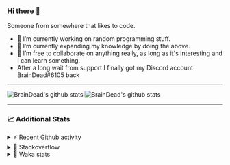 ### Hi there 👋

Someone from somewhere that likes to code.

- 🔭 I’m currently working on random programming stuff.
- 🌱 I’m currently expanding my knowledge by doing the above.
- 👯 I’m free to collaborate on anything really, as long as it's interesting and I can learn something.
- After a long wait from support I finally got my Discord account BrainDead#6105 back
<hr>


<img alt="BrainDead's github stats" align="left" src="https://github-readme-stats.vercel.app/api?username=albertopoljak&count_private=true&show_icons=true&theme=radical&hide_border=true"/>
<img alt="BrainDead's github stats" align="left" src="https://github-readme-stats.vercel.app/api/top-langs/?username=albertopoljak&layout=compact&theme=radical&hide_border=true&card_width=250"/>
<br clear="left"/>

<hr>

### 📈 Additional Stats

<details>
  <summary>⚡ Recent Github activity</summary>
  <br/>

  <!--START_SECTION:activity-->
1. ❗️ Opened issue [#89560](https://github.com/odoo/odoo/issues/89560) in [odoo/odoo](https://github.com/odoo/odoo)
2. 🗣 Commented on [#33149](https://github.com/odoo/odoo/issues/33149) in [odoo/odoo](https://github.com/odoo/odoo)
3. 🗣 Commented on [#2135](https://github.com/OCA/web/issues/2135) in [OCA/web](https://github.com/OCA/web)
4. 🗣 Commented on [#10](https://github.com/albertopoljak/orindance.party/issues/10) in [albertopoljak/orindance.party](https://github.com/albertopoljak/orindance.party)
5. 💪 Opened PR [#64](https://github.com/HuyaneMatsu/hata/pull/64) in [HuyaneMatsu/hata](https://github.com/HuyaneMatsu/hata)
  <!--END_SECTION:activity-->
</details>

<details>
  <summary>👀 Stackoverflow</summary>

  [![Omid Nikrah StackOverflow](https://github-readme-stackoverflow.vercel.app/?userID=11311072&theme=dark)](https://stackoverflow.com/users/11311072/braindead)

</details>

<details>
  <summary>🤖 Waka stats</summary>
  <br/>

  <!--START_SECTION:waka-->
![Profile Views](http://img.shields.io/badge/Profile%20Views-18-blue)

![Lines of code](https://img.shields.io/badge/From%20Hello%20World%20I%27ve%20Written-276875%20lines%20of%20code-blue)

**🐱 My Github Data** 

> 🏆 356 Contributions in the Year 2022
 > 
> 📦 148.7 kB Used in Github's Storage 
 > 
> 💼 Opted to Hire
 > 
> 📜 33 Public Repositories 
 > 
> 🔑 10 Private Repositories  
 > 
**I'm an Early 🐤** 

```text
🌞 Morning    248 commits    ██████░░░░░░░░░░░░░░░░░░░   26.72% 
🌆 Daytime    394 commits    ██████████░░░░░░░░░░░░░░░   42.46% 
🌃 Evening    194 commits    █████░░░░░░░░░░░░░░░░░░░░   20.91% 
🌙 Night      92 commits     ██░░░░░░░░░░░░░░░░░░░░░░░   9.91%

```
📅 **I'm Most Productive on Tuesday** 

```text
Monday       157 commits    ████░░░░░░░░░░░░░░░░░░░░░   16.92% 
Tuesday      186 commits    █████░░░░░░░░░░░░░░░░░░░░   20.04% 
Wednesday    182 commits    █████░░░░░░░░░░░░░░░░░░░░   19.61% 
Thursday     149 commits    ████░░░░░░░░░░░░░░░░░░░░░   16.06% 
Friday       117 commits    ███░░░░░░░░░░░░░░░░░░░░░░   12.61% 
Saturday     61 commits     █░░░░░░░░░░░░░░░░░░░░░░░░   6.57% 
Sunday       76 commits     ██░░░░░░░░░░░░░░░░░░░░░░░   8.19%

```


📊 **This Week I Spent My Time On** 

```text
💬 Programming Languages: 
Python                   9 hrs 11 mins       ██████████████░░░░░░░░░░░   57.9% 
XML                      3 hrs 24 mins       █████░░░░░░░░░░░░░░░░░░░░   21.45% 
JavaScript               1 hr 56 mins        ███░░░░░░░░░░░░░░░░░░░░░░   12.27% 
Text                     1 hr 16 mins        ██░░░░░░░░░░░░░░░░░░░░░░░   8.0% 
Markdown                 1 min               ░░░░░░░░░░░░░░░░░░░░░░░░░   0.14%

🐱‍💻 Projects: 
odoo_14                  11 hrs 40 mins      ██████████████████░░░░░░░   73.5% 
odoo_15                  3 hrs 28 mins       █████░░░░░░░░░░░░░░░░░░░░   21.88% 
varteks15                17 mins             ░░░░░░░░░░░░░░░░░░░░░░░░░   1.85% 
MC-Fart-Mic              14 mins             ░░░░░░░░░░░░░░░░░░░░░░░░░   1.49% 
odoo_13                  8 mins              ░░░░░░░░░░░░░░░░░░░░░░░░░   0.85%

💻 Operating System: 
Linux                    15 hrs 52 mins      █████████████████████████   100.0%

```

**I Mostly Code in Python** 

```text
Python                   34 repos            ███████████████████░░░░░░   79.07% 
Java                     4 repos             ██░░░░░░░░░░░░░░░░░░░░░░░   9.3% 
HTML                     2 repos             █░░░░░░░░░░░░░░░░░░░░░░░░   4.65% 
TypeScript               1 repo              ░░░░░░░░░░░░░░░░░░░░░░░░░   2.33% 
JavaScript               1 repo              ░░░░░░░░░░░░░░░░░░░░░░░░░   2.33%

```



 Last Updated on 25/04/2022
<!--END_SECTION:waka-->
</details>
